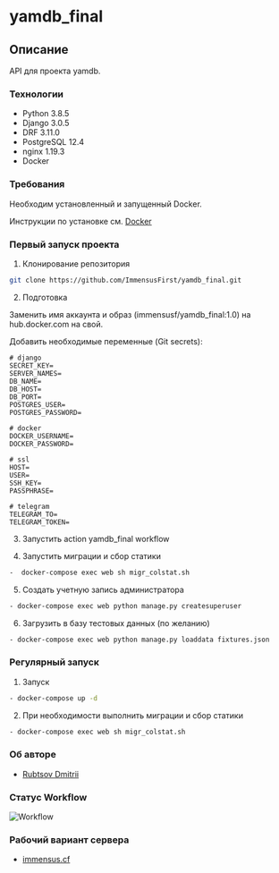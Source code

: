 # yamdb_final

## Описание
API для проекта yamdb.

### Технологии
- Python 3.8.5
- Django 3.0.5
- DRF 3.11.0
- PostgreSQL 12.4
- nginx 1.19.3  
- Docker

### Требования
Необходим установленный и запущенный Docker.

Инструкции по установке см. [Docker](https://www.docker.com/get-started#h_installation)

### Первый запуск проекта
     
1. Клонирование репозитория 
```bash
git clone https://github.com/ImmensusFirst/yamdb_final.git
```
2. Подготовка

Заменить имя аккаунта и образ (immensusf/yamdb_final:1.0) на hub.docker.com на свой.

Добавить необходимые переменные (Git secrets):
```text
# django
SECRET_KEY=
SERVER_NAMES=
DB_NAME=
DB_HOST=
DB_PORT=
POSTGRES_USER=
POSTGRES_PASSWORD=

# docker
DOCKER_USERNAME=
DOCKER_PASSWORD=

# ssl
HOST=
USER=
SSH_KEY=
PASSPHRASE=

# telegram
TELEGRAM_TO=
TELEGRAM_TOKEN=
```
3. Запустить action yamdb_final workflow 

4. Запустить миграции и сбор статики 
```bash
-  docker-compose exec web sh migr_colstat.sh
``` 
5. Создать учетную запись администратора
```bash
- docker-compose exec web python manage.py createsuperuser
```
6. Загрузить в базу тестовых данных (по желанию) 
```bash
- docker-compose exec web python manage.py loaddata fixtures.json
```

### Регулярный запуск       
1. Запуск
```bash
- docker-compose up -d
```
2. При необходимости выполнить миграции и сбор статики 
```bash
- docker-compose exec web sh migr_colstat.sh
```
                         
### Об авторе
- [Rubtsov Dmitrii](https://github.com/ImmensusFirst)

### Статус Workflow
![Workflow](https://github.com/ImmensusFirst/yamdb_final/actions/workflows/yamdb_workflow.yaml/badge.svg)

### Рабочий вариант сервера
- [immensus.cf](http://immensus.cf/)